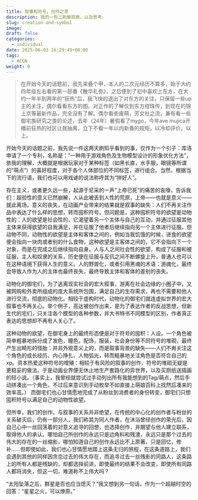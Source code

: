 ```yaml
---
title: 叙事和符号，创作之思
description: 我的一些二刺螈观察，以及思考
slug: creation-and-symbol
image: 
draft: false
categories:
  - individual
date: 2025-06-03 16:29:49+08:00
tags:
  - ACGN
weight: 0
---
```

>在开始今天的话题前，我先来叠个甲，本人的二次元经历不算多，始于大约四年级左右看的第一部番《散华礼弥》，之后便到了初中喜欢上东方，在大约一年半到两年的“狂热”后，我飞快的退出了对东方的关注，只保留一些up主的关注，偶尔看看东方的图。对正作的了解仅到东方绀珠传，到现在的锦上京等最新作品，完全没有了解。偶尔看些废萌，芳文社之流，兼有看一些御宅族研究之类的论述，去年（24年）暑假看了mygo，今年ave mujica开播前狂热的社区让我抽离，立下不看一年以内新番的规矩，以冷却评价。以上。

开始今天的话题之前，我先说一件这两天刷知乎看到的事，仅作为一个引子：库洛申请了一个专利，名称是：“一种用于游戏角色及生物模型设计的形象优化方法”，依我的理解，大概就是根据玩家对于某种标签（如黑长直，水手服，眼镜等所谓的“萌点”）的喜好程度，对于各个人体部位的不同标签，进行组合。当然，根据当下的流行语，我们也可以用戏谑的说法称呼其为“拼好人”。  

存在主义，或者更久远一些，起源于尼采的一声“上帝已死”的痛苦的哀嚎，告诉我们：超验性的意义已然崩解，人从此被丢到人性的荒原，上帝——也就是意义——就此离场。意义的丧失，在动画产业带来的结果就是叙事的缺失：人们不再关注作品中表达了什么样的思想，转而囤积符号。但问题是，这种囤积符号的欲望是动物性的：人的欲望是社会性的，它渴望着另一个主体与自己的互动，并通过征服其他主体来获得欲望的自我满足，并在征服了他者后继续指向另一个主体进行征服。但动物不同，动物性的欲望是主体和客体之间的，例如当我饥饿的时候，进食的欲望便会指向一块肉或者别的什么食物，这种欲望是主客体之间的，它不会指向下一个对象，而是在完成之后继续指向自身。人与人之间社会性的欲望，构成了征服和被征服，主人和奴隶的关系，历史便在征服与反抗之间不断螺旋上升，普通人也可以在这种语境下获得人生的意义。人的野兽化，或者引用黑魂的术语：游魂化，最终会导致人作为人的主体也最终丧失，最终导致主体和客体的差别的丧失。 

动物化的御宅们，为了逃离现实社会的宏大叙事，游离在社会边缘的小圈子中，又被网购和外卖所组成的庞大系统所包围，满足自己的生存需求，再也不需要和他人进行交流，彻底的动物化。相较于虚构时代，动物化的御宅们就连虚拟世界的宏大叙事也不再关心。举个例子，高达被创作出来，是为了表达作者的反战思想，但新生代的宅们，只关注各个模型的各种参数，并大书特书不同模型的区别，作者真正表达的思想却不再有人关心了。  

这种动物的欲望，在御宅身上的最终形态便是对于符号的囤积：人设。一个角色被简单粗暴地拆分成了发色，瞳色，配饰，服装，社会身份等不同符号的堆砌，最终产生出畸形的怪胎：并非外观意义上的，而是叙事背景的缺失——人们不再关注这个角色的成长经历、内心挣扎、人物弧光，转而粗暴地关注角色是否符合自己的xp。资本热爱这种符号的增殖：相较于有风险的叙事的创作，符号的堆砌无疑是更稳妥的做法。于是动画业界便无休止地生产套路化的异世界，以及买厕纸送插画的轻小说。（事实上，我曾经就尝试过手动列出所有我能想到的Tag/萌点，然后手动拼凑出一个角色，不过后来意识到手动枚举不如直接上萌娘百科上找然后凑来的效率高。）  而御宅们也心甘情愿地完成了从粉丝到消费者的身份转变，御宅们只想囤积符号以满足自己的动物性欲望。

但所幸，我们的创作，与叙事的关系并非绝望，在传统的中心化的创作者与粉丝的关系破灭后，仍有一部分人，我们称其为同人作者，在沐浴曾经创作的荣光后，因自己心中一丝回荡着的对意义追寻的回想，也选择创作，并期望与他人建立联系，取得他人的承认。哪怕自己所创作的永远只是边角料和残渣，永远只是那个过去的伟大的存在的一丝缩影，哪怕知道自己的创作永远比不上原著，只是回忆，修补……但即使如此，我们也心甘情愿地踏上这条无归的旅程，在这条道路上，我们会遇到其他的同样因贪恋过去的伟大存在，而追寻过去一丝残影的同路人，这条路上的所有人都是残缺的，却都选择前进，即使最终的结果不会改变，即使所有同路人都将消失，但这一切，难道称不上伟大吗？    

“太阳坠落之后，群星是否也应当熄灭？”我又想到另一句话，作为一个超越时空的回答：“星星之火，可以燎原。”
